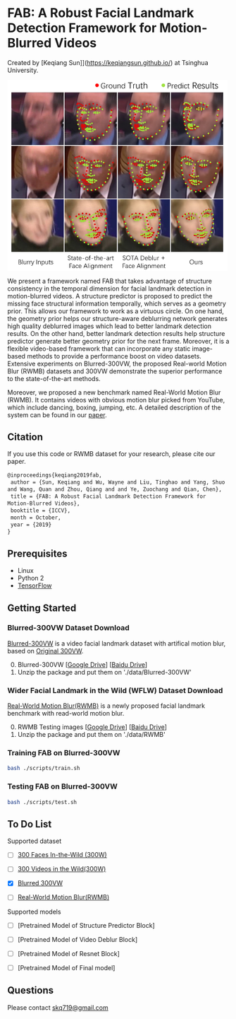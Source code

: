 # FAB: A Robust Facial Landmark Detection Framework for Motion-Blurred Videos

Created by [Keqiang Sun]](https://keqiangsun.github.io/) at Tsinghua University.


<img src='fig/effects.png' width="500px" align="center" />


We present a framework named FAB that takes advantage of structure consistency in the temporal dimension for facial landmark detection in motion-blurred videos. A structure predictor is proposed to predict the missing face structural information temporally, which serves as a geometry prior. This allows our framework to work as a virtuous circle. On one hand, the geometry prior helps our structure-aware deblurring network generates high quality deblurred images which lead to better landmark detection results. On the other hand, better landmark detection results help structure predictor generate better geometry prior for the next frame. Moreover, it is a flexible video-based framework that can incorporate any static image-based methods to provide a performance boost on video datasets. Extensive experiments on Blurred-300VW, the proposed Real-world Motion Blur (RWMB) datasets and 300VW demonstrate the superior performance to the state-of-the-art methods.

Moreover, we proposed a new benchmark named Real-World Motion Blur (RWMB). It contains videos with obvious motion blur picked from YouTube, which include dancing, boxing, jumping, etc. A detailed description of the system can be found in our [paper](https://keqiangsun.github.io/projects/FAB/FAB.html).

## Citation
If you use this code or RWMB dataset for your research, please cite our paper.
```
@inproceedings{keqiang2019fab,
 author = {Sun, Keqiang and Wu, Wayne and Liu, Tinghao and Yang, Shuo and Wang, Quan and Zhou, Qiang and and Ye, Zuochang and Qian, Chen},
 title = {FAB: A Robust Facial Landmark Detection Framework for Motion-Blurred Videos},
 booktitle = {ICCV},
 month = October,
 year = {2019}
}
```

## Prerequisites
- Linux
- Python 2
- [TensorFlow](https://www.tensorflow.org/)

## Getting Started

### Blurred-300VW Dataset Download
[Blurred-300VW](https://keqiangsun.github.io/projects/FAB/Blurred-300VW.html) is a video facial landmark dataset with artifical motion blur, based on [Original 300VW](https://ibug.doc.ic.ac.uk/resources/300-VW/).

0. Blurred-300VW [[Google Drive]()] [[Baidu Drive]()]
1. Unzip the package and put them on './data/Blurred-300VW'

### Wider Facial Landmark in the Wild (WFLW) Dataset Download
[Real-World Motion Blur(RWMB)](https://keqiangsun.github.io/projects/FAB/RWMB.html) is a newly proposed facial landmark benchmark with read-world motion blur.

0. RWMB Testing images [[Google Drive]()] [[Baidu Drive]()]
1. Unzip the package and put them on './data/RWMB'


### Training FAB on Blurred-300VW

```bash
bash ./scripts/train.sh
```

### Testing FAB on Blurred-300VW

```bash
bash ./scripts/test.sh
```


## To Do List
Supported dataset
- [ ] [300 Faces In-the-Wild (300W)](https://ibug.doc.ic.ac.uk/resources/300-W/)
- [ ] [300 Videos in the Wild(300W)](https://ibug.doc.ic.ac.uk/resources/300-VW/)
- [x] [Blurred 300VW](https://keqiangsun.github.io/projects/FAB/RWMB.html)
- [ ] [Real-World Motion Blur(RWMB)](https://keqiangsun.github.io/projects/FAB/RWMB.html)


Supported models
- [ ] [Pretrained Model of Structure Predictor Block]
- [ ] [Pretrained Model of Video Deblur Block]
- [ ] [Pretrained Model of Resnet Block]
- [ ] [Pretrained Model of Final model]


## Questions
Please contact skq719@gmail.com
